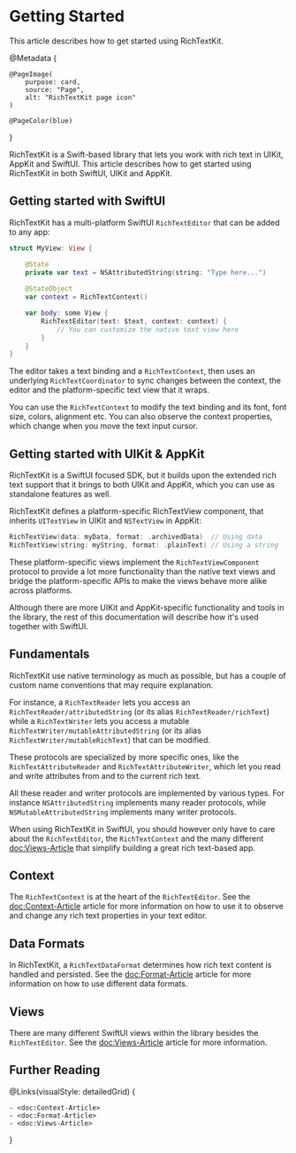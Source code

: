 # Getting Started

This article describes how to get started using RichTextKit.

@Metadata {
    
    @PageImage(
        purpose: card,
        source: "Page",
        alt: "RichTextKit page icon"
    )
    
    @PageColor(blue)
}

RichTextKit is a Swift-based library that lets you work with rich text in UIKit, AppKit and SwiftUI. This article describes how to get started using RichTextKit in both SwiftUI, UIKit and AppKit.



## Getting started with SwiftUI

RichTextKit has a multi-platform SwiftUI ``RichTextEditor`` that can be added to any app:

```swift
struct MyView: View {

    @State
    private var text = NSAttributedString(string: "Type here...")
    
    @StateObject
    var context = RichTextContext()

    var body: some View {
        RichTextEditor(text: $text, context: context) {
            // You can customize the native text view here
        }
    }
}
```

The editor takes a text binding and a ``RichTextContext``, then uses an underlying ``RichTextCoordinator`` to sync changes between the context, the editor and the platform-specific text view that it wraps. 

You can use the ``RichTextContext`` to modify the text binding and its font, font size, colors, alignment etc. You can also observe the context properties, which change when you move the text input cursor.



## Getting started with UIKit & AppKit

RichTextKit is a SwiftUI focused SDK, but it builds upon the extended rich text support that it brings to both UIKit and AppKit, which you can use as standalone features as well.

RichTextKit defines a platform-specific RichTextView component, that inherits `UITextView` in UIKit and `NSTextView` in AppKit:

```swift
RichTextView(data: myData, format: .archivedData)  // Using data
RichTextView(string: myString, format: .plainText) // Using a string
```

These platform-specific views implement the ``RichTextViewComponent`` protocol to provide a lot more functionality than the native text views and bridge the platform-specific APIs to make the views behave more alike across platforms.

Although there are more UIKit and AppKit-specific functionality and tools in the library, the rest of this documentation will describe how it's used together with SwiftUI. 



## Fundamentals

RichTextKit use native terminology as much as possible, but has a couple of custom name conventions that may require explanation.

For instance, a ``RichTextReader`` lets you access an ``RichTextReader/attributedString`` (or its alias ``RichTextReader/richText``) while a ``RichTextWriter`` lets you access a mutable ``RichTextWriter/mutableAttributedString`` (or its alias ``RichTextWriter/mutableRichText``) that can be modified.

These protocols are specialized by more specific ones, like the ``RichTextAttributeReader`` and ``RichTextAttributeWriter``, which let you read and write attributes from and to the current rich text.

All these reader and writer protocols are implemented by various types. For instance `NSAttributedString` implements many reader protocols, while `NSMutableAttributedString` implements many writer protocols.

When using RichTextKit in SwiftUI, you should however only have to care about the ``RichTextEditor``, the ``RichTextContext`` and the many different <doc:Views-Article> that simplify building a great rich text-based app.  



## Context

The ``RichTextContext`` is at the heart of the ``RichTextEditor``. See the <doc:Context-Article> article for more information on how to use it to observe and change any rich text properties in your text editor.



## Data Formats

In RichTextKit, a ``RichTextDataFormat`` determines how rich text content is handled and persisted. See the <doc:Format-Article> article for more information on how to use different data formats.



## Views

There are many different SwiftUI views within the library besides the ``RichTextEditor``. See the <doc:Views-Article> article for more information.



## Further Reading

@Links(visualStyle: detailedGrid) {
    
    - <doc:Context-Article>
    - <doc:Format-Article>
    - <doc:Views-Article>
}
